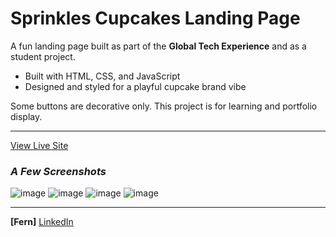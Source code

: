 # Sprinkles Cupcakes Landing Page

A fun landing page built as part of the **Global Tech Experience** and as a student project.

- Built with HTML, CSS, and JavaScript
- Designed and styled for a playful cupcake brand vibe

Some buttons are decorative only. This project is for learning and portfolio display.

---
[View Live Site](https://fern-zz.github.io/Cupcakes-Web/)

### *A Few Screenshots*

![image](https://github.com/user-attachments/assets/c63cf898-bde8-49d2-b632-bd2a005d6a27)
![image](https://github.com/user-attachments/assets/6de518b9-7bc0-4a05-b306-8ae94dcf809a)
![image](https://github.com/user-attachments/assets/69ce83d2-c47d-4fd2-801d-626926cf4d8c)
![image](https://github.com/user-attachments/assets/c4c9943d-ea85-46e7-b7cc-e4806c61aa64)

---

**[Fern]** [LinkedIn](www.linkedin.com/in/fernanda-g-050932264)
